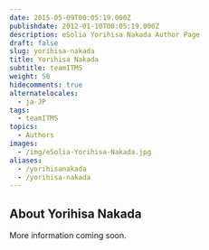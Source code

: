 ```yaml
---
date: 2015-05-09T00:05:19.000Z
publishdate: 2012-01-10T00:05:19.000Z
description: eSolia Yorihisa Nakada Author Page
draft: false
slug: yorihisa-nakada
title: Yorihisa Nakada
subtitle: teamITMS
weight: 50
hidecomments: true
alternatelocales:
  - ja-JP
tags:
  - teamITMS
topics:
  - Authors
images:
  - /img/eSolia-Yorihisa-Nakada.jpg
aliases:
  - /yorihisanakada
  - /yorihisa-nakada
---
```


## About Yorihisa Nakada

More information coming soon.
